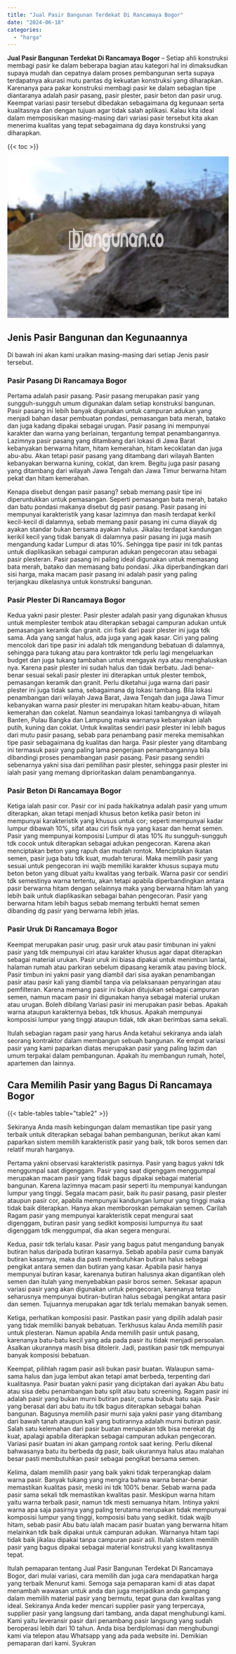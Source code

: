```yaml
---
title: "Jual Pasir Bangunan Terdekat Di Rancamaya Bogor"
date: "2024-06-18"
categories: 
  - "harga"
---
```


**Jual Pasir Bangunan Terdekat Di Rancamaya Bogor** – Setiap ahli konstruksi membagi pasir ke dalam beberapa bagian atau kategori hal ini dimaksudkan supaya mudah dan cepatnya dalam proses pembangunan serta supaya terdapatnya akurasi mutu pantas dg kekuatan konstruksi yang diharapkan. Karenanya para pakar konstruksi membagi pasir ke dalam sebagian tipe diantaranya adalah pasir pasang, pasir plester, pasir beton dan pasir urug. Keempat variasi pasir tersebut dibedakan sebagaimana dg kegunaan serta kualitasnya dan dengan tujuan agar tidak salah aplikasi. Kalau kita ideal dalam memposisikan masing-masing dari variasi pasir tersebut kita akan menerima kualitas yang tepat sebagaimana dg daya konstruksi yang diharapkan.

{{< toc >}}

![Jual Pasir Bangunan Terdekat Di Rancamaya Bogor](/images/jual-pasir-bangunan-43.png)

## Jenis Pasir Bangunan dan Kegunaannya

Di bawah ini akan kami uraikan masing-masing dari setiap Jenis pasir tersebut.

### Pasir Pasang Di Rancamaya Bogor

Pertama adalah pasir pasang. Pasir pasang merupakan pasir yang sungguh-sungguh umum digunakan dalam setiap konstruksi bangunan. Pasir pasang ini lebih banyak digunakan untuk campuran adukan yang menjadi bahan dasar pembuatan pondasi, pemasangan bata merah, batako dan juga kadang dipakai sebagai urugan. Pasir pasang ini mempunyai karakter dan warna yang berlainan, tergantung tempat penambangannya. Lazimnya pasir pasang yang ditambang dari lokasi di Jawa Barat kebanyakan berwarna hitam, hitam kemerahan, hitam kecoklatan dan juga abu-abu. Akan tetapi pasir pasang yang ditambang dari wilayah Banten kebanyakan berwarna kuning, coklat, dan krem. Begitu juga pasir pasang yang ditambang dari wilayah Jawa Tengah dan Jawa Timur berwarna hitam pekat dan hitam kemerahan.

Kenapa disebut dengan pasir pasang? sebab memang pasir tipe ini diperuntukkan untuk pemasangan. Seperti pemasangan bata merah, batako dan batu pondasi makanya disebut dg pasir pasang. Pasir pasang ini mempunyai karakteristik yang kasar lazimnya dan masih terdapat kerikil kecil-kecil di dalamnya, sebab memang pasir pasang ini cuma diayak dg ayakan standar bukan bersama ayakan halus. Jikalau terdapat kandungan kerikil kecil yang tidak banyak di dalamnya pasir pasang ini juga masih mengandung kadar Lumpur di atas 10%. Sehingga tipe pasir ini tdk pantas untuk diaplikasikan sebagai campuran adukan pengecoran atau sebagai pasir plesteran. Pasir pasang ini paling ideal digunakan untuk memasang bata merah, batako dan memasang batu pondasi. Jika diperbandingkan dari sisi harga, maka macam pasir pasang ini adalah pasir yang paling terjangkau dikelasnya untuk konstruksi bangunan.

### Pasir Plester Di Rancamaya Bogor

Kedua yakni pasir plester. Pasir plester adalah pasir yang digunakan khusus untuk memplester tembok atau diterapkan sebagai campuran adukan untuk pemasangan keramik dan granit. ciri fisik dari pasir plester ini juga tdk sama. Ada yang sangat halus, ada juga yang agak kasar. Ciri yang paling mencolok dari tipe pasir ini adalah tdk mengandung bebatuan di dalamnya, sehingga para tukang atau para kontraktor tdk perlu lagi mengeluarkan budget dan juga tukang tambahan untuk mengayak nya atau menghaluskan nya. Karena pasir plester ini sudah halus dan tidak berbatu. Jadi benar-benar sesuai sekali pasir plester ini diterapkan untuk plester tembok, pemasangan keramik dan granit. Perlu diketahui juga warna dari pasir plester ini juga tidak sama, sebagaimana dg lokasi tambang. Bila lokasi penambangan dari wilayah Jawa Barat, Jawa Tengah dan juga Jawa Timur kebanyakan warna pasir plester ini merupakan hitam keabu-abuan, hitam kemerahan dan cokelat. Namun seandainya lokasi tambangnya di wilayah Banten, Pulau Bangka dan Lampung maka warnanya kebanyakan ialah putih, kuning dan coklat. Untuk kwalitas sendiri pasir plester ini lebih bagus dari mutu pasir pasang, sebab para penambang pasir mereka memisahkan tipe pasir sebagaimana dg kualitas dan harga. Pasir plester yang ditambang ini termasuk pasir yang paling lama pengerjaan penambangannya bila dibandingi proses penambangan pasir pasang. Pasir pasang sendiri sebenarnya yakni sisa dari pemilihan pasir plester, sehingga pasir plester ini ialah pasir yang memang diprioritaskan dalam penambangannya.

### Pasir Beton Di Rancamaya Bogor

Ketiga ialah pasir cor. Pasir cor ini pada hakikatnya adalah pasir yang umum diterapkan, akan tetapi menjadi khusus beton ketika pasir beton ini mempunyai karakteristik yang khusus untuk cor; seperti mempunyai kadar lumpur dibawah 10%, sifat atau ciri fisik nya yang kasar dan hemat semen. Pasir yang mempunyai komposisi Lumpur di atas 10% itu sungguh-sungguh tdk cocok untuk diterapkan sebagai adukan pengecoran. Karena akan menciptakan beton yang rapuh dan mudah rontok. Menciptakan ikatan semen, pasir juga batu tdk kuat, mudah terurai. Maka memilih pasir yang sesuai untuk pengecoran ini wajib memiliki karakter khusus supaya mutu beton beton yang dibuat yaitu kwalitas yang terbaik. Warna pasir cor sendiri tdk semestinya warna tertentu, akan tetapi apabila diperbandingkan antara pasir berwarna hitam dengan selainnya maka yang berwarna hitam lah yang lebih baik untuk diaplikasikan sebagai bahan pengecoran. Pasir yang berwarna hitam lebih bagus sebab memang terbukti hemat semen dibanding dg pasir yang berwarna lebih jelas.

### Pasir Uruk Di Rancamaya Bogor

Keempat merupakan pasir urug. pasir uruk atau pasir timbunan ini yakni pasir yang tdk mempunyai ciri atau karakter khusus agar dapat diterapkan sebagai material urukan. Pasir uruk ini biasa dipakai untuk menimbun lantai, halaman rumah atau parkiran sebelum dipasang keramik atau paving block. Pasir timbun ini yakni pasir yang diambil dari sisa ayakan penambangan pasir atau pasir kali yang diambil tanpa via pelaksanaan penyaringan atau pemfilteran. Karena memang pasir ini bukan ditujukan sebagai campuran semen, namun macam pasir ini digunakan hanya sebagai material urukan atau urugan. Boleh dibilang Variasi pasir ini merupakan pasir bebas. Apakah warna ataupun karakternya bebas, tdk khusus. Apakah mempunyai komposisi lumpur yang tinggi ataupun tidak, tdk akan berimbas sama sekali.

Itulah sebagian ragam pasir yang harus Anda ketahui sekiranya anda ialah seorang kontraktor dalam membangun sebuah bangunan. Ke empat variasi pasir yang kami paparkan diatas merupakan pasir yang paling lazim dan umum terpakai dalam pembangunan. Apakah itu membangun rumah, hotel, apartemen dan lainnya.

## Cara Memilih Pasir yang Bagus Di Rancamaya Bogor

{{< table-tables table="table2" >}}

Sekiranya Anda masih kebingungan dalam memastikan tipe pasir yang terbaik untuk diterapkan sebagai bahan pembangunan, berikut akan kami paparkan sistem memilih karakteristik pasir yang baik, tdk boros semen dan relatif murah harganya.

Pertama yakni observasi karakteristik pasirnya. Pasir yang bagus yakni tdk menggumpal saat digenggam. Pasir yang saat digenggam menggumpal merupakan macam pasir yang tidak bagus dipakai sebagai material bangunan. Karena lazimnya macam pasir seperti itu mempunyai kandungan lumpur yang tinggi. Segala macam pasir, baik itu pasir pasang, pasir plester ataupun pasir cor, apabila mempunyai kandungan lumpur yang tinggi maka tidak baik diterapkan. Hanya akan memboroskan pemakaian semen. Carilah Ragam pasir yang mempunyai karakteristik cepat mengurai saat digenggam, butiran pasir yang sedikit komposisi lumpurnya itu saat digenggam tdk menggumpal, dia akan segera mengurai.

Kedua, pasir tdk terlalu kasar. Pasir yang bagus patut mengandung banyak butiran halus daripada butiran kasarnya. Sebab apabila pasir cuma banyak butiran kasarnya, maka dia pasti membutuhkan butiran halus sebagai pengikat antara semen dan butiran yang kasar. Apabila pasir hanya mempunyai butiran kasar, karenanya butiran halusnya akan digantikan oleh semen dan itulah yang menyebabkan pasir boros semen. Sekasar apapun variasi pasir yang akan digunakan untuk pengecoran, karenanya tetap seharusnya mempunyai butiran-butiran halus sebagai pengikat antara pasir dan semen. Tujuannya merupakan agar tdk terlalu memakan banyak semen.

Ketiga, perhatikan komposisi pasir. Pastikan pasir yang dipilih adalah pasir yang tidak memiliki banyak bebatuan. Terkhusus kalau Anda memilih pasir untuk plesteran. Namun apabila Anda memilih pasir untuk pasang, karenanya batu-batu kecil yang ada pada pasir itu tidak menjadi persoalan. Asalkan ukurannya masih bisa ditolerir. Jadi, pastikan pasir tdk mempunyai banyak komposisi bebatuan.

Keempat, pilihlah ragam pasir asli bukan pasir buatan. Walaupun sama-sama halus dan juga lembut akan tetapi amat berbeda, terpenting dari kualitasnya. Pasir buatan yakni pasir yang diciptakan dari ayakan Abu batu atau sisa debu penambangan batu split atau batu screening. Ragam pasir ini adalah pasir yang bukan murni butiran pasir, cuma bubuk batu saja. Pasir yang berasal dari abu batu itu tdk bagus diterapkan sebagai bahan bangunan. Bagusnya memilih pasir murni saja yakni pasir yang ditambang dari bawah tanah ataupun kali yang butirannya adalah murni butiran pasir. Salah satu kelemahan dari pasir buatan merupakan tdk bisa merekat dg kuat, apalagi apabila diterapkan sebagai campuran adukan pengecoran. Variasi pasir buatan ini akan gampang rontok saat kering. Perlu dikenal bahwasanya batu itu berbeda dg pasir, baik ukurannya halus atau malahan besar pasti membutuhkan pasir sebagai pengikat bersama semen.

Kelima, dalam memilih pasir yang baik yakni tidak terperangkap dalam warna pasir. Banyak tukang yang mengira bahwa warna benar-benar memastikan kualitas pasir, meski ini tdk 100% benar. Sebab warna pada pasir sama sekali tdk memastikan kwalitas pasir. Meskipun warna hitam yaitu warna terbaik pasir, namun tdk mesti semuanya hitam. Intinya yakni warna apa saja pasirnya yang paling terutama merupakan tidak mempunyai komposisi lumpur yang tinggi, komposisi batu yang sedikit. tidak wajib hitam, sebab pasir Abu batu ialah macam pasir buatan yang berwarna hitam melainkan tdk baik dipakai untuk campuran adukan. Warnanya hitam tapi tidak baik jikalau dipakai tanpa campuran pasir asli. Itulah sistem memilih pasir yang bagus dipakai sebagai material konstruksi yang kwalitasnya tepat.

Itulah pemaparan tentang Jual Pasir Bangunan Terdekat Di Rancamaya Bogor, dari mulai variasi, cara memilih dan juga cara mendapatkan harga yang terbaik Menurut kami. Semoga saja pemaparan kami di atas dapat menambah wawasan untuk anda dan juga menjadikan anda gampang dalam memilih material pasir yang bermutu, tepat guna dan kwalitas yang ideal. Sekiranya Anda keder mencari supplier pasir yang terpercaya, supplier pasir yang langsung dari tambang, anda dapat menghubungi kami. Kami yaitu leveransir pasir dari penambang pasir langsung yang sudah beroperasi lebih dari 10 tahun. Anda bisa berdiplomasi dan menghubungi kami via telepon atau Whatsapp yang ada pada website ini. Demikian pemaparan dari kami. Syukran
